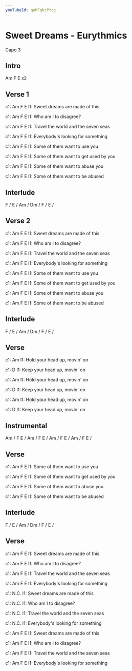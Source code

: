 ```yaml
---
youTubeId: qeMFqkcPYcg
---
```


# Sweet Dreams - Eurythmics

Capo 3
 
## Intro
Am  F  E x2
 
## Verse 1
 
c1: Am           F           E
l1: Sweet dreams are made of this

c1: Am           F     E
l1: Who am I to disagree?

c1: Am                        F     E
l1: Travel the world and the seven seas

c1: Am           F           E
l1: Everybody's looking for something

c1: Am              F      E
l1: Some of them want to use you

c1: Am                      F         E
l1: Some of them want to get used by you

c1: Am                   F       E
l1: Some of them want to abuse you

c1: Am                  F       E
l1: Some of them want to be abused

## Interlude
 
F / E / Am / Dm / F / E /
 
 
## Verse 2
 
c1: Am           F           E
l1: Sweet dreams are made of this

c1: Am           F     E
l1: Who am I to disagree?

c1: Am                        F     E
l1: Travel the world and the seven seas

c1: Am           F           E
l1: Everybody's looking for something

c1: Am              F      E
l1: Some of them want to use you

c1: Am                      F         E
l1: Some of them want to get used by you

c1: Am                   F       E
l1: Some of them want to abuse you

c1: Am                  F       E
l1: Some of them want to be abused

## Interlude
 
F / E / Am / Dm / F / E /
 
 
## Verse
 
c1: Am
l1: Hold your head up, movin' on

c1: D
l1: Keep your head up, movin' on

c1: Am
l1: Hold your head up, movin' on

c1: D
l1: Keep your head up, movin' on

c1: Am
l1: Hold your head up, movin' on

c1: D
l1: Keep your head up, movin' on

## Instrumental
 
Am / F  E /
Am / F  E /
Am / F  E /
Am / F  E /
 
 
## Verse
 
c1: Am              F      E
l1: Some of them want to use you

c1: Am                      F         E
l1: Some of them want to get used by you

c1: Am                   F       E
l1: Some of them want to abuse you

c1: Am                  F       E
l1: Some of them want to be abused

## Interlude
 
F / E / Am / Dm / F / E /
 
 
## Verse
 
c1: Am           F           E
l1: Sweet dreams are made of this

c1: Am           F     E
l1: Who am I to disagree?

c1: Am                        F     E
l1: Travel the world and the seven seas

c1: Am           F           E
l1: Everybody's looking for something

c1: N.C.
l1: Sweet dreams are made of this

c1: N.C.
l1: Who am I to disagree?

c1: N.C.
l1: Travel the world and the seven seas

c1: N.C.
l1: Everybody's looking for something

c1: Am           F           E
l1: Sweet dreams are made of this

c1: Am           F     E
l1: Who am I to disagree?

c1: Am                        F     E
l1: Travel the world and the seven seas

c1: Am           F           E
l1: Everybody's looking for something